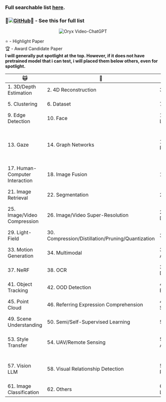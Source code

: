 ### Full searchable list [here](https://cvpr.thecvf.com/virtual/2024/papers.html?filter=titles&search=).  
  
### 🌟[![GitHub](https://img.shields.io/badge/52CV-CVPR_2024_Papers-a?style=social&logo=github)](https://github.com/52CV/CVPR-2024-Papers)🐐 - See this for full list

<p align="center">
    <img src="https://i.imgur.com/waxVImv.png" alt="Oryx Video-ChatGPT">
</p>

⭐ - Highlight Paper  
🏆 - Award Candidate Paper  
**I will generally put spotlight at the top. However, if it does not have pretrained model that i can test, i will placed them below others, even for spotlight.**  

  
|🐱|🐶|🐯|🐺|
|------|------|------|------|
|1. 3D/Depth Estimation|2. 4D Reconstruction|3. Automated Driving|4. Biomedical|
|5. Clustering|6. Dataset|7. Deepfake Detection|8. Dense Predictions|
|9. Edge Detection|10. Face|11. Few/Zero-Shot Learning|12. Fisheye Images|
|13. Gaze|14. Graph Networks|15. Human Action Recognition|16. Human Generation from Audio/Human Pose Estimation|
|17. Human-Computer Interaction|18. Image Fusion|19. Image Matching|20. Image/Video Restoration|
|21. Image Retrieval|22. Segmentation|23. Image Synthesis|24. Image/Video Captioning|
|25. Image/Video Compression|26. Image/Video Super-Resolution|27. Industrial Anomaly Detection|28. Information Security|
|29. Light-Field|30. Compression/Distillation/Pruning/Quantization|31. Machine Learning|32. Medical Image Progress|
|33. Motion Generation|34. Multimodal|35. Neural Architecture Search|36. NLP|
|37. NeRF|38. OCR|39. Object Detection/Crowd|40. Object Pose Estimation|
|41. Object Tracking|42. OOD Detection|43. Optical Flow Estimation|44. Person Re-Id/Gait|
|45. Point Cloud|46. Referring Expression Comprehension|47. SLAM/AR/VR/Robotics|48. Scene Graph Generation|
|49. Scene Understanding|50. Semi/Self-Supervised Learning|51. Sketch|52. Sound|
|53. Style Transfer|54. UAV/Remote Sensing|55. Video Question Answering|56. Video/Video Anomaly Detection|
|57. Vision LLM|58. Visual Relationship Detection|59. Visual Emotion Recognition|60. ViT/Vision Foundation Model|
|61. Image Classification|62. Others|63. Keypoints Localization|
